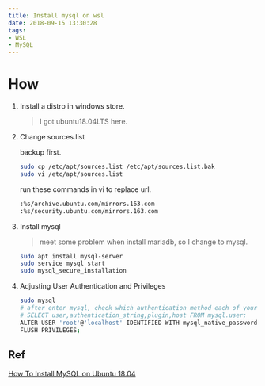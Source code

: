 ```yaml
---
title: Install mysql on wsl
date: 2018-09-15 13:30:28
tags:
- WSL
- MySQL
---
```


# How

1. Install a distro in windows store.

    > I got ubuntu18.04LTS here.

1. Change sources.list

    backup first.

    <!--more-->

    ```sh
    sudo cp /etc/apt/sources.list /etc/apt/sources.list.bak
    sudo vi /etc/apt/sources.list
    ```

    run these commands in vi to replace url.

    ```sh
    :%s/archive.ubuntu.com/mirrors.163.com
    :%s/security.ubuntu.com/mirrors.163.com
    ```

1. Install mysql

    > meet some problem when install mariadb, so I change to mysql.
    ```sh
    sudo apt install mysql-server
    sudo service mysql start
    sudo mysql_secure_installation
    ```

1. Adjusting User Authentication and Privileges

    ```sh
    sudo mysql
    # after enter mysql, check which authentication method each of your MySQL user accounts use with the following command
    # SELECT user,authentication_string,plugin,host FROM mysql.user;
    ALTER USER 'root'@'localhost' IDENTIFIED WITH mysql_native_password BY 'YourPassword';
    FLUSH PRIVILEGES;
    ```

## Ref

[How To Install MySQL on Ubuntu 18.04](https://www.digitalocean.com/community/tutorials/how-to-install-mysql-on-ubuntu-18-04)
